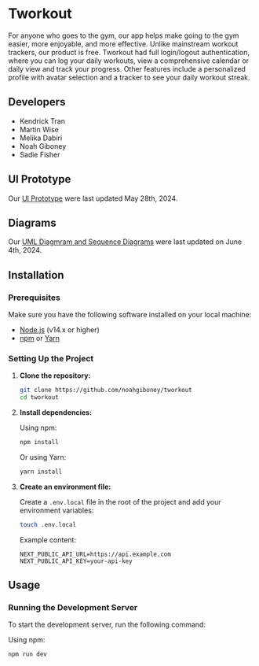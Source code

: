 # Tworkout

For anyone who goes to the gym, our app helps make going to the gym easier, more enjoyable, and more effective. Unlike mainstream workout trackers, our product is free. Tworkout had full login/logout authentication, where you can log your daily workouts, view a comprehensive calendar or daily view and track your progress. Other features include a personalized profile with avatar selection and a tracker to see your daily workout streak.

## Developers

- Kendrick Tran 
- Martin Wise
- Melika Dabiri
- Noah Giboney
- Sadie Fisher

## UI Prototype

Our [UI Prototype](https://www.figma.com/design/wVXWMdEo0yLpJXAPOgD2Ni/Tworkout?node-id=0-1&t=cawFrs1So6fO68zR-0) were last updated May 28th, 2024.

## Diagrams 

Our [UML Diagmram and Sequence Diagrams](https://github.com/noahgiboney/tworkout/blob/main/docs/wikipage.md) were last updated on June 4th, 2024.

## Installation

### Prerequisites

Make sure you have the following software installed on your local machine:

- [Node.js](https://nodejs.org/) (v14.x or higher)
- [npm](https://www.npmjs.com/) or [Yarn](https://yarnpkg.com/)

### Setting Up the Project

1. **Clone the repository:**

    ```sh
    git clone https://github.com/noahgiboney/tworkout
    cd tworkout
    ```

2. **Install dependencies:**

    Using npm:

    ```sh
    npm install
    ```

    Or using Yarn:

    ```sh
    yarn install
    ```


4. **Create an environment file:**

    Create a `.env.local` file in the root of the project and add your environment variables:

    ```sh
    touch .env.local
    ```

    Example content:

    ```env
    NEXT_PUBLIC_API_URL=https://api.example.com
    NEXT_PUBLIC_API_KEY=your-api-key
    ```

## Usage

### Running the Development Server

To start the development server, run the following command:

Using npm:

```sh
npm run dev